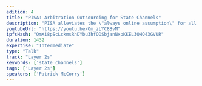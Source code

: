 ```yaml
---
edition: 4
title: "PISA: Arbitration Outsourcing for State Channels"
description: "PISA alleviates the \"always online assumption\" for all channel protocols and it is necessary for Raiden, L4, Perun, etc. State channels are a leading approach for improving the scalability of blockchains and cryptocurrencies. They allow a group of distrustful parties to optimistically execute an application-defined a program amongst themselves, while the blockchain serves as a backstop in case of a dispute or abort. This effectively bypasses the congestion, fees and performance constraints of the underlying blockchain in the typical case. However, state channels introduce a new and undesirable assumption that a party must remain on-line and synchronised with the blockchain at all times to defend against execution fork attacks. An execution fork can revert a state channel’s history, potentially causing  financial damage to a party that is innocent except for having crashed. To provide security even to parties that may go offline for an extended period of time, we present Pisa, a protocol which enables such parties to delegate to a third party, called the custodian, to cancel execution forks on their behalf. To evaluate Pisa, we provide a proof-of-concept implementation for a simplified Sprites and we demonstrate that it is cost-efficient to deploy on the Ethereum network. Blog+Paper: http://hackingdistributed.com/2018/05/22/pisa/"
youtubeUrl: "https://youtu.be/Om_zLYC8BvM"
ipfsHash: "QmXi8pScLckmsRhDYbu3hfQDSbjanNxpKKEL3QHQ43GVUR"
duration: 1432
expertise: "Intermediate"
type: "Talk"
track: "Layer 2s"
keywords: ['state channels']
tags: ['Layer 2s']
speakers: ['Patrick McCorry']
---
```

